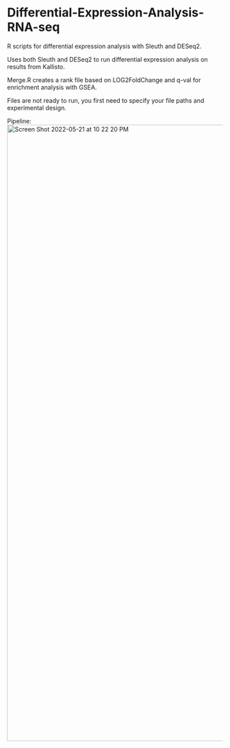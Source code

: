 # Differential-Expression-Analysis-RNA-seq
R scripts for differential expression analysis with Sleuth and DESeq2. 

Uses both Sleuth and DESeq2 to run differential expression analysis on results from Kallisto. 

Merge.R creates a rank file based on LOG2FoldChange and q-val for enrichment analysis with GSEA. 

Files are not ready to run, you first need to specify your file paths and experimental design. 

Pipeline:
<img width="1440" alt="Screen Shot 2022-05-21 at 10 22 20 PM" src="https://user-images.githubusercontent.com/11512398/169670802-82147db5-d07c-4e14-b0e4-d54626259ff6.png">

